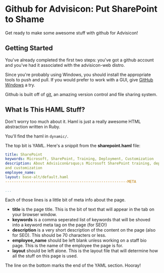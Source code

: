 Github for Advisicon: Put SharePoint to Shame
=============================================

Get ready to make some awesome stuff with github for Advisicon!

Getting Started
---------------

You've already completed the first two steps: you've got a github account and 
you've had it associated with the advisicon-web distro.

Since you're probably using Windows, you should install the appropriate tools 
to push and pull. If you would prefer to work with a GUI, give [GitHub Windows](http://windows.github.com/ "download github for windows") a try.

Github is built off of [git](http://git-scm.com/ "download git"), an amazing 
version control and file sharing system.

What Is This HAML Stuff?
------------------------

Don't worry too much about it. Haml is just a really awesome HTML abstraction 
written in Ruby.

You'll find the haml in `dynamic/`.

The top bit is YAML. Here's a snippit from the **sharepoint.haml** file:

```yaml
title: SharePoint
keywords: Microsoft, SharePoint, Training, Deployment, Customization
description: About Advisicon&rsquo;s Microsoft SharePoint training, deployment, 
and customization
employee_name:
layout: base-alt/default.haml
--------------------------------------------------------META

...
```

Each of those lines is a little bit of meta info about the page.
- **title** is the page title. This is the bit of text that will appear in the 
  tab on your browser window.
- **keywords** is a comma seperated list of keywords that will be shoved into
  a keyword meta tag on the page (for SEO!)
- **description** is a very short description of the content on the page (also 
  for SEO). This should be 70 characters or less.
- **employee_name** should be left blank unless working on a staff bio page. 
  This is the name of the employee the page is for.
- **layout** should be left alone. This is the layout file that will determine 
  how all the stuff on this page is used.

The line on the bottom marks the end of the YAML section. Hooray!